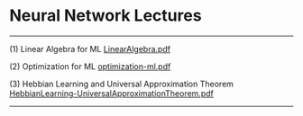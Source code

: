 # Neural Network Lectures
---
(1) Linear Algebra for ML [LinearAlgebra.pdf](https://github.com/user-attachments/files/20746575/LinearAlgebra.pdf)

(2) Optimization for ML [optimization-ml.pdf](https://github.com/user-attachments/files/20746569/optimization-ml.pdf)

(3) Hebbian Learning and Universal Approximation Theorem [HebbianLearning-UniversalApproximationTheorem.pdf](https://github.com/user-attachments/files/20746582/HebbianLearning-UniversalApproximationTheorem.pdf)


---

